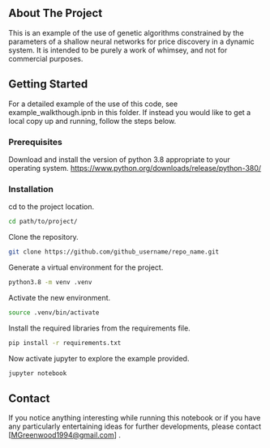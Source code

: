 ## About The Project

This is an example of the use of genetic algorithms constrained by the parameters of a shallow neural networks for price discovery in a dynamic system. It is intended to be purely a work of whimsey, and not for commercial purposes.


## Getting Started

For a detailed example of the use of this code, see example_walkthough.ipnb in this folder.
If instead you would like to get a local copy up and running, follow the steps below.


### Prerequisites

Download and install the version of python 3.8 appropriate to your operating system.
https://www.python.org/downloads/release/python-380/


### Installation

cd to the project location.
   ```sh
   cd path/to/project/
   ```
Clone the repository.
   ```sh
   git clone https://github.com/github_username/repo_name.git
   ```
Generate a virtual environment for the project.
   ```sh
   python3.8 -m venv .venv
   ```
Activate the new environment.
   ```sh
   source .venv/bin/activate
   ```
Install the required libraries from the requirements file.
   ```sh
   pip install -r requirements.txt
   ```
Now activate jupyter to explore the example provided.
   ```sh
   jupyter notebook
   ```



## Contact

If you notice anything interesting while running this notebook or if you have any particularly entertaining ideas for further developments, please contact [MGreenwood1994@gmail.com] .